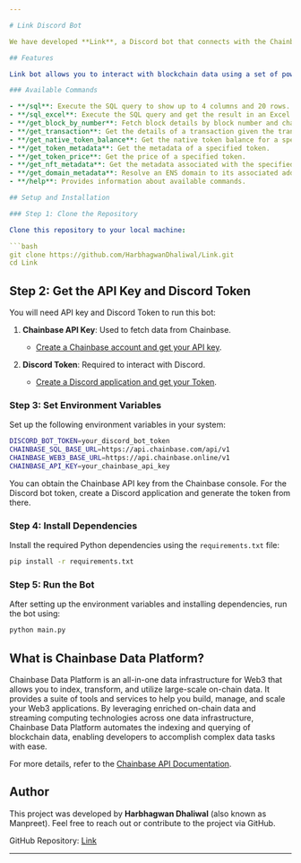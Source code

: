 ```yaml
---

# Link Discord Bot

We have developed **Link**, a Discord bot that connects with the Chainbase Network. It's an open-source project that anyone can use.

## Features

Link bot allows you to interact with blockchain data using a set of powerful commands:

### Available Commands

- **/sql**: Execute the SQL query to show up to 4 columns and 20 rows.
- **/sql_excel**: Execute the SQL query and get the result in an Excel file.
- **/get_block_by_number**: Fetch block details by block number and chain ID.
- **/get_transaction**: Get the details of a transaction given the transaction hash.
- **/get_native_token_balance**: Get the native token balance for a specified address.
- **/get_token_metadata**: Get the metadata of a specified token.
- **/get_token_price**: Get the price of a specified token.
- **/get_nft_metadata**: Get the metadata associated with the specified NFT.
- **/get_domain_metadata**: Resolve an ENS domain to its associated address.
- **/help**: Provides information about available commands.

## Setup and Installation

### Step 1: Clone the Repository

Clone this repository to your local machine:

```bash
git clone https://github.com/HarbhagwanDhaliwal/Link.git
cd Link
```

## Step 2: Get the API Key and Discord Token

You will need API key and Discord Token to run this bot:

1. **Chainbase API Key**: Used to fetch data from Chainbase.  
   - [Create a Chainbase account and get your API key](https://console.chainbase.com/).

2. **Discord Token**: Required to interact with Discord.  
   - [Create a Discord application and get your Token](https://discord.com/developers/applications).


### Step 3: Set Environment Variables

Set up the following environment variables in your system:

```bash
DISCORD_BOT_TOKEN=your_discord_bot_token
CHAINBASE_SQL_BASE_URL=https://api.chainbase.com/api/v1
CHAINBASE_WEB3_BASE_URL=https://api.chainbase.online/v1
CHAINBASE_API_KEY=your_chainbase_api_key
```

You can obtain the Chainbase API key from the Chainbase console. For the Discord bot token, create a Discord application and generate the token from there.

### Step 4: Install Dependencies

Install the required Python dependencies using the `requirements.txt` file:

```bash
pip install -r requirements.txt
```

### Step 5: Run the Bot

After setting up the environment variables and installing dependencies, run the bot using:

```bash
python main.py
```

## What is Chainbase Data Platform?

Chainbase Data Platform is an all-in-one data infrastructure for Web3 that allows you to index, transform, and utilize large-scale on-chain data. It provides a suite of tools and services to help you build, manage, and scale your Web3 applications. By leveraging enriched on-chain data and streaming computing technologies across one data infrastructure, Chainbase Data Platform automates the indexing and querying of blockchain data, enabling developers to accomplish complex data tasks with ease.

For more details, refer to the [Chainbase API Documentation](https://docs.chainbase.com/api-reference/overview).

## Author

This project was developed by **Harbhagwan Dhaliwal** (also known as Manpreet). Feel free to reach out or contribute to the project via GitHub.

GitHub Repository: [Link](https://github.com/HarbhagwanDhaliwal/Link/)

--- 
```

